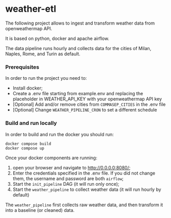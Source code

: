 # weather-etl


The following project allows to ingest and transform weather data from 
openweathermap API.

It is based on python, docker and apache airflow.

The data pipeline runs hourly and collects data for the cities of Milan, Naples, Rome, and Turin as default.

###
### Prerequisites
In order to run the project you need to:
* Install docker;
* Create a .env file starting from example.env and replacing the placeholder in WEATHER_API_KEY with your
  openweathermap API key
* [Optional] Add and/or remove cities from `COMMASEP_CITIES` in the .env file
* [Optional] Change `WEATHER_PIPELINE_CRON` to set a different schedule


###
### Build and run locally
In order to build and run the docker you should run:

    docker compose build
    docker compose up

Once your docker components are running:
1. open your browser and navigate to http://0.0.0.0:8080/;
2. Enter the credentials specified in the .env file. If you did not change them,
the username and password are both `airflow`;
3. Start the `init_pipeline` DAG (it will run only once);
4. Start the `weather_pipeline` to collect weather data (it will run hourly by default)


The `weather_pipeline` first collects raw weather data, and then transform it 
into a baseline (or cleaned) data.


